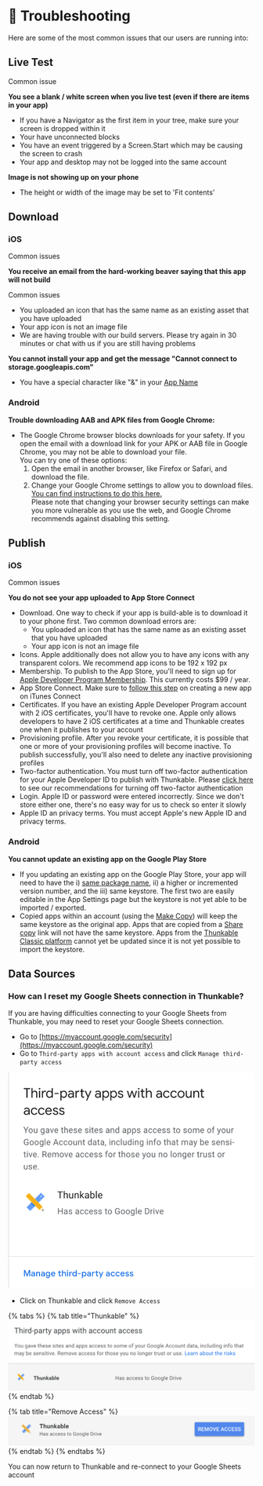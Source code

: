# 🔎 Troubleshooting

Here are some of the most common issues that our users are running into:

## Live Test

Common issue

**You see a blank / white screen when you live test (even if there are items in your app)**

* If you have a Navigator as the first item in your tree, make sure your screen is dropped within it
* Your have unconnected blocks
* You have an event triggered by a Screen.Start which may be causing the screen to crash
* Your app and desktop may not be logged into the same account

**Image is not showing up on your phone**

* The height or width of the image may be set to 'Fit contents'

## Download

### iOS

Common issues

**You receive an email from the hard-working beaver saying that this app will not build**

Common issues

* You uploaded an icon that has the same name as an existing asset that you have uploaded
* Your app icon is not an image file
* We are having trouble with our build servers. Please try again in 30 minutes or chat with us if you are still having problems

**You cannot install your app and get the message "Cannot connect to storage.googleapis.com"**

* You have a special character like "&" in your [App Name](../project-settings.md#app-name)

### Android

**Trouble downloading AAB and APK files from Google Chrome:**

* The Google Chrome browser blocks downloads for your safety. If you open the email with a download link for your APK or AAB file in Google Chrome, you may not be able to download your file. \
  You can try one of these options:
  1. Open the email in another browser, like Firefox or Safari, and download the file.
  2. Change your Google Chrome settings to allow you to download files. \
     [You can find instructions to do this here. ](https://www.businessinsider.com/how-to-stop-chrome-from-blocking-downloads)\
     Please note that changing your browser security settings can make you more vulnerable as you use the web, and Google Chrome recommends against disabling this setting.

## Publish

### iOS

Common issues

**You do not see your app uploaded to App Store Connect**

* Download. One way to check if your app is build-able is to download it to your phone first. Two common download errors are:
  * You uploaded an icon that has the same name as an existing asset that you have uploaded
  * Your app icon is not an image file
* Icons. Apple additionally does not allow you to have any icons with any transparent colors. We recommend app icons to be 192 x 192 px
* Membership. To publish to the App Store, you'll need to sign up for [Apple Developer Program Membership](https://developer.apple.com/programs/). This currently costs $99 / year.
* App Store Connect. Make sure to [follow this step](../publish.md#step-③--create-a-new-app-in-itunes-connect) on creating a new app on iTunes Connect
* Certificates. If you have an existing Apple Developer Program account with 2 iOS certificates, you'll have to revoke one. Apple only allows developers to have 2 iOS certificates at a time and Thunkable creates one when it publishes to your account
* Provisioning profile. After you revoke your certificate, it is possible that one or more of your provisioning profiles will become inactive.  To publish successfully, you'll also need to delete any inactive provisioning profiles
* Two-factor authentication. You must turn off two-factor authentication for your Apple Developer ID to publish with Thunkable. Please [click here](https://community.thunkable.com/t/important-two-factor-authentication-publishing-to-ios-app-store-on-thunkable-cross-platform/42504) to see our recommendations for turning off two-factor authentication&#x20;
* Login. Apple ID or password were entered incorrectly.  Since we don't store either one, there's no easy way for us to check so enter it slowly
* Apple ID an privacy terms. You must accept Apple's new Apple ID and privacy terms.

### Android

**You cannot update an existing app on the Google Play Store**

* If you updating an existing app on the Google Play Store, your app will need to have the i) [same package name](./), ii) a higher or incremented version number, and the iii) same keystore. The first two are easily editable in the App Settings page but the keystore is not yet able to be imported / exported.&#x20;
* Copied apps within an account (using the [Make Copy](../make-copy.md)) will keep the same keystore as the original app. Apps that are copied from a [Share copy](../share-1.md#share-a-fully-editable-copy-of-your-app-project) link will not have the same keystore. Apps from the [Thunkable Classic platform](broken-reference) cannot yet be updated since it is not yet possible to import the keystore. &#x20;

## Data Sources

### How can I reset my Google Sheets connection in Thunkable?

If you are having difficulties connecting to your Google Sheets from Thunkable, you may need to reset your Google Sheets connection.

* Go to [https://myaccount.google.com/security](https://myaccount.google.com/security)
* Go to `Third-party apps with account access` and click `Manage third-party access`

![](<../.gitbook/assets/google drive security.png>)

* Click on Thunkable and click `Remove Access`

{% tabs %}
{% tab title="Thunkable" %}
![](<../.gitbook/assets/thunkable account access (1).png>)
{% endtab %}

{% tab title="Remove Access" %}
![](<../.gitbook/assets/Screen Shot 2022-01-12 at 10.12.19 AM (1).png>)
{% endtab %}
{% endtabs %}

You can now return to Thunkable and re-connect to your Google Sheets account
